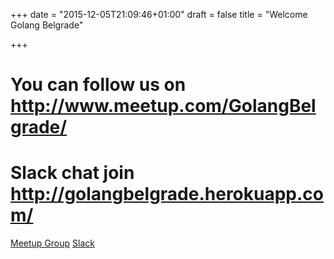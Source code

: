 +++
date = "2015-12-05T21:09:46+01:00"
draft = false
title = "Welcome Golang Belgrade"

+++
# You can follow us on http://www.meetup.com/GolangBelgrade/
# Slack chat join http://golangbelgrade.herokuapp.com/

[Meetup Group](http://www.meetup.com/GolangBelgrade/)
[Slack](http://golangbelgrade.herokuapp.com/)
